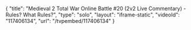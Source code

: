 {
    "title": "Medieval 2 Total War Online Battle #20 (2v2 Live Commentary) - Rules? What Rules?",
    "type": "solo",
    "layout": "iframe-static",
    "videoId": "117406134",
    "url": "\/tvpembed\/117406134"
}